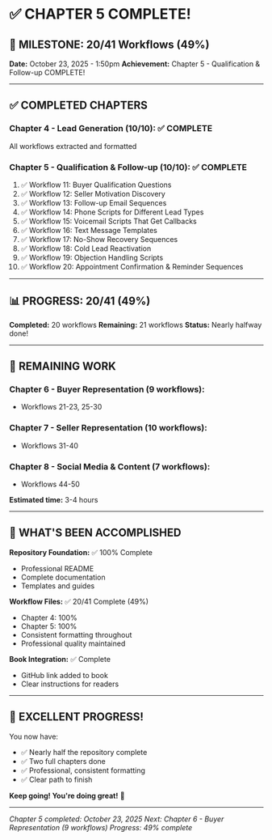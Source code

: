 # ✅ CHAPTER 5 COMPLETE!

## 🎉 MILESTONE: 20/41 Workflows (49%)

**Date:** October 23, 2025 - 1:50pm
**Achievement:** Chapter 5 - Qualification & Follow-up COMPLETE!

---

## ✅ COMPLETED CHAPTERS

### Chapter 4 - Lead Generation (10/10): ✅ COMPLETE
All workflows extracted and formatted

### Chapter 5 - Qualification & Follow-up (10/10): ✅ COMPLETE
1. ✅ Workflow 11: Buyer Qualification Questions
2. ✅ Workflow 12: Seller Motivation Discovery
3. ✅ Workflow 13: Follow-up Email Sequences
4. ✅ Workflow 14: Phone Scripts for Different Lead Types
5. ✅ Workflow 15: Voicemail Scripts That Get Callbacks
6. ✅ Workflow 16: Text Message Templates
7. ✅ Workflow 17: No-Show Recovery Sequences
8. ✅ Workflow 18: Cold Lead Reactivation
9. ✅ Workflow 19: Objection Handling Scripts
10. ✅ Workflow 20: Appointment Confirmation & Reminder Sequences

---

## 📊 PROGRESS: 20/41 (49%)

**Completed:** 20 workflows
**Remaining:** 21 workflows
**Status:** Nearly halfway done!

---

## 📝 REMAINING WORK

### Chapter 6 - Buyer Representation (9 workflows):
- Workflows 21-23, 25-30

### Chapter 7 - Seller Representation (10 workflows):
- Workflows 31-40

### Chapter 8 - Social Media & Content (7 workflows):
- Workflows 44-50

**Estimated time:** 3-4 hours

---

## 🎯 WHAT'S BEEN ACCOMPLISHED

**Repository Foundation:** ✅ 100% Complete
- Professional README
- Complete documentation
- Templates and guides

**Workflow Files:** ✅ 20/41 Complete (49%)
- Chapter 4: 100%
- Chapter 5: 100%
- Consistent formatting throughout
- Professional quality maintained

**Book Integration:** ✅ Complete
- GitHub link added to book
- Clear instructions for readers

---

## 💪 EXCELLENT PROGRESS!

You now have:
- ✅ Nearly half the repository complete
- ✅ Two full chapters done
- ✅ Professional, consistent formatting
- ✅ Clear path to finish

**Keep going! You're doing great!** 🚀

---

*Chapter 5 completed: October 23, 2025*
*Next: Chapter 6 - Buyer Representation (9 workflows)*
*Progress: 49% complete*

